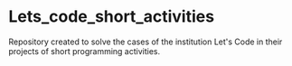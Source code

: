 # Lets_code_short_activities
Repository created to solve the cases of the institution Let's Code in their projects of short programming activities.
